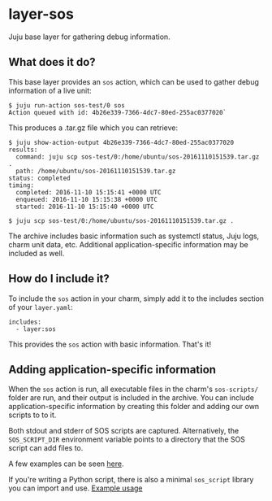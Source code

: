 # layer-sos

Juju base layer for gathering debug information.

## What does it do?

This base layer provides an `sos` action, which can be used to gather debug
information of a live unit:

```
$ juju run-action sos-test/0 sos
Action queued with id: 4b26e339-7366-4dc7-80ed-255ac0377020`
```

This produces a .tar.gz file which you can retrieve:

```
$ juju show-action-output 4b26e339-7366-4dc7-80ed-255ac0377020
results:
  command: juju scp sos-test/0:/home/ubuntu/sos-20161110151539.tar.gz .
  path: /home/ubuntu/sos-20161110151539.tar.gz
status: completed
timing:
  completed: 2016-11-10 15:15:41 +0000 UTC
  enqueued: 2016-11-10 15:15:38 +0000 UTC
  started: 2016-11-10 15:15:40 +0000 UTC

$ juju scp sos-test/0:/home/ubuntu/sos-20161110151539.tar.gz .
```

The archive includes basic information such as systemctl status, Juju logs,
charm unit data, etc. Additional application-specific information may be
included as well.

## How do I include it?

To include the `sos` action in your charm, simply add it to the includes
section of your `layer.yaml`:

```
includes:
  - layer:sos
```

This provides the `sos` action with basic information. That's it!

## Adding application-specific information

When the `sos` action is run, all executable files in the charm's
`sos-scripts/` folder are run, and their output is included in the archive.
You can include application-specific information by creating this folder and
adding our own scripts to to it.

Both stdout and stderr of SOS scripts are captured. Alternatively, the
`SOS_SCRIPT_DIR` environment variable points to a directory that the SOS script
can add files to.

A few examples can be seen [here](sos-scripts).

If you're writing a Python script, there is also a minimal `sos_script` library
you can import and use. [Example usage](sos-scripts/charm-unitdata)
